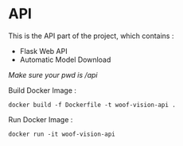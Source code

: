 # API
This is the API part of the project, which contains :
 - Flask Web API
 - Automatic Model Download

*Make sure your pwd is /api*

Build Docker Image :
```
docker build -f Dockerfile -t woof-vision-api .
```

Run Docker Image :
```
docker run -it woof-vision-api
```
